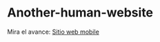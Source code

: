 # Another-human-website
Mira el avance: [Sitio web mobile](https://abeltran516.github.io/Another-human-website/ "Sitio web mobile")
